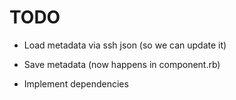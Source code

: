 TODO
====

- Load metadata via ssh json (so we can update it)
- Save metadata (now happens in component.rb)

- Implement dependencies



